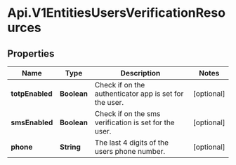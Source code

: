 # Api.V1EntitiesUsersVerificationResources

## Properties

Name | Type | Description | Notes
------------ | ------------- | ------------- | -------------
**totpEnabled** | **Boolean** | Check if on the authenticator app is set for the user. | [optional] 
**smsEnabled** | **Boolean** | Check if on the sms verification is set for the user. | [optional] 
**phone** | **String** | The last 4 digits of the users phone number. | [optional] 


